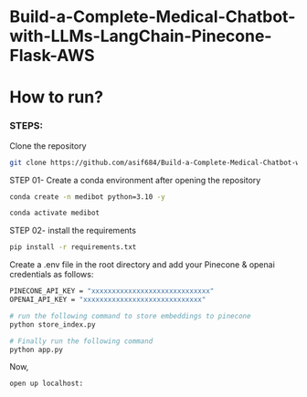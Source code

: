 # Build-a-Complete-Medical-Chatbot-with-LLMs-LangChain-Pinecone-Flask-AWS

# How to run?
### STEPS:

Clone the repository
```bash
git clone https://github.com/asif684/Build-a-Complete-Medical-Chatbot-with-LLMs-LangChain-Pinecone-Flask-AWS.git
```
STEP 01- Create a conda environment after opening the repository
```bash
conda create -n medibot python=3.10 -y
```
```bash
conda activate medibot
```

STEP 02- install the requirements
```bash
pip install -r requirements.txt
```

Create a .env file in the root directory and add your Pinecone & openai credentials as follows:
```bash
PINECONE_API_KEY = "xxxxxxxxxxxxxxxxxxxxxxxxxxxxx"
OPENAI_API_KEY = "xxxxxxxxxxxxxxxxxxxxxxxxxxxxx"
```
```bash
# run the following command to store embeddings to pinecone
python store_index.py
```

```bash
# Finally run the following command
python app.py
```

Now,

```bash
open up localhost:
```


